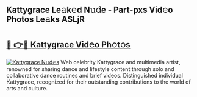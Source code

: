 ## Kattygrace Le𝚊k𝚎d N𝚞𝚍e - Part-pxs Vid𝚎o Photos Le𝚊ks ASLjR

# <h2><a href="http://fbef1pu.evod.top/?m=Kattygrace">🔗 👉🔴 Kattygrace Vid𝚎o Ph𝚘t𝚘s</a></h2>

[![Kattygrace N𝚞d𝚎s](https://i.imgur.com/8V9OHl7.gif)](http://fbef1pu.evod.top/?m=Kattygrace)
Web celebrity Kattygrace and multimedia artist, renowned for sharing dance and lifestyle content through solo and collaborative dance routines and brief videos. Distinguished individual Kattygrace, recognized for their outstanding contributions to the world of arts and culture. 
